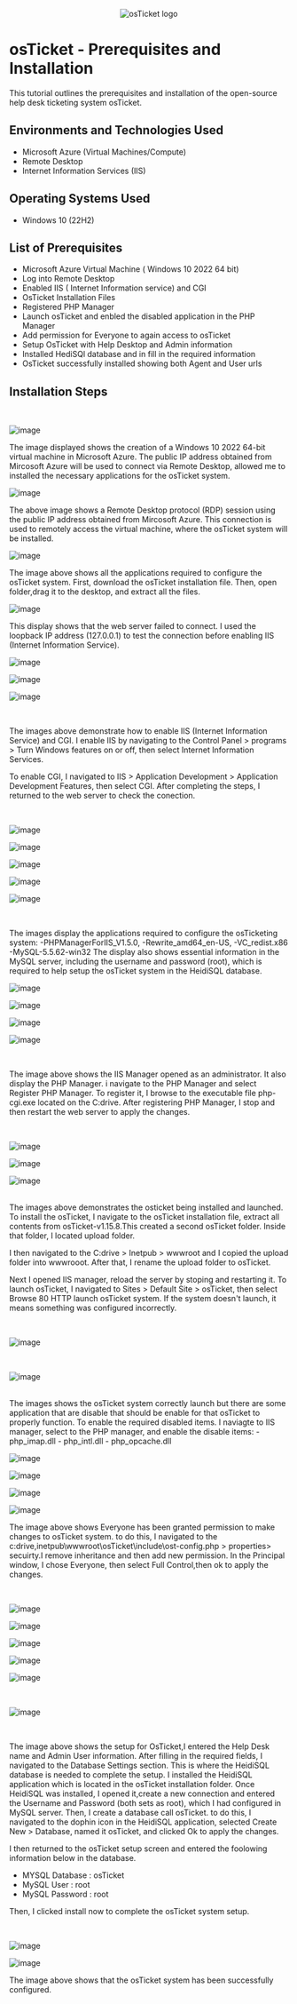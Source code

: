 <p align="center">
<img src="https://i.imgur.com/Clzj7Xs.png" alt="osTicket logo"/>
</p>
</p>
<h1>osTicket - Prerequisites and Installation</h1>
This tutorial outlines the prerequisites and installation of the open-source help desk ticketing system osTicket.<br />


<h2>Environments and Technologies Used</h2>

- Microsoft Azure (Virtual Machines/Compute)
- Remote Desktop
- Internet Information Services (IIS)

<h2>Operating Systems Used </h2>

- Windows 10</b> (22H2)

<h2>List of Prerequisites</h2>

- Microsoft Azure Virtual Machine ( Windows 10 2022 64 bit)
- Log into Remote Desktop
- Enabled IIS ( Internet Information service) and CGI
- OsTicket Installation Files
- Registered PHP Manager
- Launch osTicket and enbled the disabled application in the PHP Manager
- Add permission for Everyone to again access to osTicket
- Setup OsTicket with Help Desktop and Admin information
- Installed HediSQl database and in fill in the required information
- OsTicket successfully installed showing both Agent and User urls

<h2>Installation Steps</h2>

<br />



![image](https://github.com/user-attachments/assets/aca4c194-3abf-46a9-9365-0c6db79e8103)
<br />
</p>
The image displayed shows the creation of a Windows 10 2022 64-bit virtual machine in Microsoft Azure. The public IP address obtained from Mircosoft Azure will be used to connect via Remote Desktop, allowed me to installed the necessary applications for the osTicket system.

<br />
</p>
<p>

![image](https://github.com/user-attachments/assets/c6728959-b634-4728-bdf9-d0060ec3972c)
<br />
</p>
The above image shows a Remote Desktop protocol (RDP) session using the public IP address obtained from Mircosoft Azure. This connection is used to remotely access the virtual machine, where the osTicket system will be installed.

<br />
</p>
<p>

![image](https://github.com/user-attachments/assets/64f740d7-8045-4d5a-bb14-4b143767b21b)
<br />
</p>
The image above shows all the applications required to configure the osTicket system. First, download the osTicket installation file. Then, open folder,drag it to the desktop, and extract all the files.

<br />
</p>
<p>
  
![image](https://github.com/user-attachments/assets/98981df7-cc36-4e74-ab68-acf443e039f6)
<br />
</p>
This display shows that the web server failed to connect. I used the loopback IP address (127.0.0.1) to test the connection before enabling IIS (Internet Information Service).

<br />
</p>
<p>

![image](https://github.com/user-attachments/assets/3ee522ad-1a36-445c-93dc-e5fd61ab481d)

![image](https://github.com/user-attachments/assets/532c9acb-8a29-41fc-9a75-0dea680d0faf)

![image](https://github.com/user-attachments/assets/0b5cce87-ce3f-4302-8e74-2d6d17664703)


<br />
</p>
The images above demonstrate how to enable IIS (Internet Information Service) and CGI. I enable IIS by navigating to the Control Panel > programs > Turn Windows features on or off, then select Internet Information Services.

To enable CGI, I navigated to IIS > Application Development > Application Development Features, then select CGI. After completing the steps, I returned to the web server to check the conection.

<br />
</p>
<p>


![image](https://github.com/user-attachments/assets/82f36098-e340-4936-adba-c4d456f22ce4)

![image](https://github.com/user-attachments/assets/9ad66897-d3eb-4afb-8dda-bf250cd55272)

![image](https://github.com/user-attachments/assets/424d9f28-e7ef-43b1-b35a-a8519b4bd984)

![image](https://github.com/user-attachments/assets/6097191d-854e-4c1e-b219-c2373f326e42)

![image](https://github.com/user-attachments/assets/6a91c388-27fa-4c86-ab42-5b9922e3acf2)

<br />
</p>
The images display the applications required to configure the osTicketing system:
-PHPManagerForIIS_V1.5.0, 
-Rewrite_amd64_en-US, 
-VC_redist.x86
-MySQL-5.5.62-win32
The display also shows essential information in the MySQL server, including the username and password (root), which is required to help setup the osTicket system in the HeidiSQL database.
  
<br />
</p>
<p>

![image](https://github.com/user-attachments/assets/f695da83-2024-457f-947a-60cf670bfd11)


![image](https://github.com/user-attachments/assets/f6221581-68b5-4c26-b859-f6bb2546da11)


![image](https://github.com/user-attachments/assets/ed84566a-de64-4385-a478-4f14360eeec9)


![image](https://github.com/user-attachments/assets/68ac364b-0ada-458c-9cea-3d6fbc549a94)


</p>
<br />

The image above shows the IIS Manager opened as an administrator. It also display the PHP Manager. i navigate to the PHP Manager and select Register PHP Manager. To register it, I browse to the executable file php-cgi.exe located on the C:drive. After registering PHP Manager, I stop and then restart the web server to apply the changes.
    
<br />
</p>
<p>

![image](https://github.com/user-attachments/assets/30f77e51-36d4-490a-86c9-a04bf2fab63d)

![image](https://github.com/user-attachments/assets/15f97f48-67b1-43e5-b6fc-0fcfec60b339)

![image](https://github.com/user-attachments/assets/24473d41-57fd-4b03-934a-c741cb8c684d)

</p>
<br />
The images above demonstrates the osticket being installed and launched. To install the osTicket, I navigate to the osTicket installation file, extract all contents from osTicket-v1.15.8.This created a second osTicket folder. Inside that folder, I located upload folder.

I then navigated to the C:drive > Inetpub > wwwroot and I copied the upload folder into wwwrooot. After that, I rename the upload folder to osTicket.

Next I opened IIS manager, reload the server by stoping and restarting it. To launch osTicket, I navigated to Sites > Default Site > osTicket, then select Browse 80 HTTP launch osTicket system. If the system doesn't launch, it means something was configured incorrectly.

<br />
</p>
<p>
  
![image](https://github.com/user-attachments/assets/7d98efa0-5d8b-47a8-bf57-4971a0c777f5)
</p>
<br />

![image](https://github.com/user-attachments/assets/3a86aa01-4ae4-46b6-bd8f-92fae2ef3bc1)

</p>
<br />
The images shows the osTicket system correctly launch but there are some application that are disable that should be enable for that osTicket to properly function.  To enable the required disabled items. I naviagte to IIS manager, select to the PHP manager, and enable the disable items:
- php_imap.dll
- php_intl.dll
- php_opcache.dll

<br />
</p>
<p>
  
![image](https://github.com/user-attachments/assets/715691f0-af77-4206-8585-a63ff8c36576)

![image](https://github.com/user-attachments/assets/e1f6d975-29b5-4c2b-a308-242ed4607de5)

![image](https://github.com/user-attachments/assets/c98b9dcc-4f92-4e6e-8b02-48ade721dce6)

![image](https://github.com/user-attachments/assets/846d0fcd-6f12-49b3-b8c9-bb4f34bb2a29)

The image above shows Everyone has been granted permission to make changes to osTicket system.
to do this, I navigated to the c:drive,inetpub\wwwroot\osTicket\include\ost-config.php > properties> secuirty.I remove inheritance and then add new permission. In the Principal window, I chose Everyone, then select Full Control,then ok to apply the changes.

<br />
</p>
<p>
  
![image](https://github.com/user-attachments/assets/f331b37f-0a69-4280-a31e-d08e31d6d8c9)

![image](https://github.com/user-attachments/assets/bee8c596-001b-4597-8485-b258ea2b6a7e)


<p>

![image](https://github.com/user-attachments/assets/7b50767c-cedb-4982-b76a-927d8d378e2c)

![image](https://github.com/user-attachments/assets/726e0f15-a742-4b5b-88eb-54f980b80287)

![image](https://github.com/user-attachments/assets/5b0124de-b6b1-403a-b571-667e1c1129f0)


  </p>
<br />

![image](https://github.com/user-attachments/assets/c7a57be6-9d1d-41de-924c-3c30a7e19e9f)

  </p>
<br />

</p>
<p>
The image above shows the setup for OsTicket,I entered the Help Desk name and Admin User information. After filling in the required fields, I navigated to the Database Settings section. 
This is where the HeidiSQL database is needed to complete the setup. I installed the HeidiSQL application which is located in the osTicket installation folder. Once HeidiSQL was installed, I opened it,create a new connection and entered the Username and Password (both sets as root), which I had configured in MySQL server. 
Then, I create a database call osTicket. to do this, I navigated to the dophin icon in the HeidiSQL application, selected Create New > Database, named it osTicket, and clicked Ok to apply the changes. 

 I then returned to the osTicket setup screen and entered the foolowing information below in the database.
 - MYSQL Database : osTicket
 - MySQL User : root
 - MySQL Password : root
  
Then, I clicked install now to complete the osTicket system setup.
  </p>
<br />

![image](https://github.com/user-attachments/assets/804eb383-f9b3-473b-a377-7ee959e77c7d)

![image](https://github.com/user-attachments/assets/f13c0ae5-ba73-4fcf-8d69-52c501682f58)


The image above shows that the osTicket system has been successfully configured.
</p>
<br />


</p>
<br />




